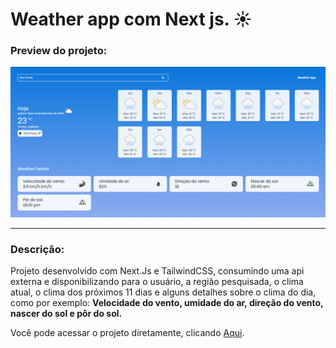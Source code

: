 <h1>Weather app com Next js. ☀</h1>

<h3>Preview do projeto:</h3>
<img src="./app/public/weather.png" />
<hr>

<h3>Descrição:</h3>
<p>Projeto desenvolvido com Next.Js e TailwindCSS, consumindo uma api externa e disponibilizando para o usuário, a região pesquisada, o clima atual, o clima dos próximos 11 dias e alguns detalhes sobre o clima do dia, como por exemplo: <strong>Velocidade do vento, umidade do ar, direção do vento, nascer do sol e pôr do sol.</strong></p>

Você pode acessar o projeto diretamente, clicando [Aqui](https://weatherapp-next-js.vercel.app).
